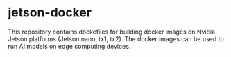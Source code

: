 # jetson-docker
This repository contains dockefiles for building docker images on Nvidia Jetson platforms (Jetson nano, tx1, tx2). The docker images can be used to run AI models on edge computing devices.
